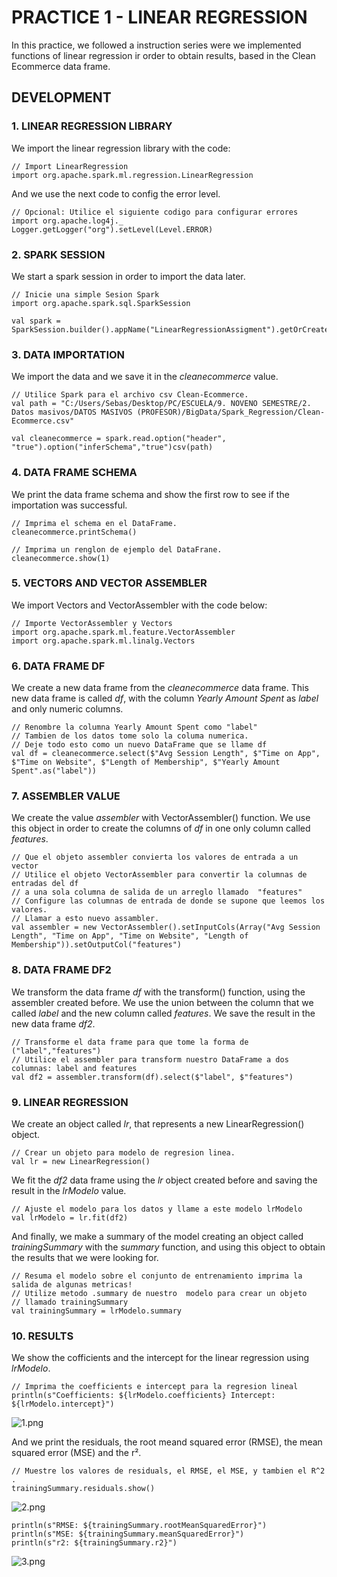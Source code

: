 # PRACTICE 1 - LINEAR REGRESSION

In this practice, we followed a instruction series were we implemented functions of linear regression ir order to obtain results, based in the Clean Ecommerce data frame.

## DEVELOPMENT

### 1. LINEAR REGRESSION LIBRARY

We import the linear regression library with the code:

	// Import LinearRegression
	import org.apache.spark.ml.regression.LinearRegression

And we use the next code to config the error level.

	// Opcional: Utilice el siguiente codigo para configurar errores
	import org.apache.log4j._
	Logger.getLogger("org").setLevel(Level.ERROR)

### 2. SPARK SESSION

We start a spark session in order to import the data later.

	// Inicie una simple Sesion Spark
	import org.apache.spark.sql.SparkSession
	
	val spark = SparkSession.builder().appName("LinearRegressionAssigment").getOrCreate()

### 3. DATA IMPORTATION

We import the data and we save it in the _cleanecommerce_ value.

	// Utilice Spark para el archivo csv Clean-Ecommerce.
	val path = "C:/Users/Sebas/Desktop/PC/ESCUELA/9. NOVENO SEMESTRE/2. Datos masivos/DATOS MASIVOS (PROFESOR)/BigData/Spark_Regression/Clean-Ecommerce.csv"
	
	val cleanecommerce = spark.read.option("header", "true").option("inferSchema","true")csv(path)

### 4. DATA FRAME SCHEMA

We print the data frame schema and show the first row to see if the importation was successful.

	// Imprima el schema en el DataFrame.
	cleanecommerce.printSchema()

	// Imprima un renglon de ejemplo del DataFrane.
	cleanecommerce.show(1)

### 5. VECTORS AND VECTOR ASSEMBLER

We import Vectors and VectorAssembler with the code below:

	// Importe VectorAssembler y Vectors
	import org.apache.spark.ml.feature.VectorAssembler
	import org.apache.spark.ml.linalg.Vectors

### 6. DATA FRAME DF

We create a new data frame from the _cleanecommerce_ data frame. This new data frame is called _df_, with the column _Yearly Amount Spent_ as _label_ and only numeric columns.

	// Renombre la columna Yearly Amount Spent como "label"
	// Tambien de los datos tome solo la columa numerica.
	// Deje todo esto como un nuevo DataFrame que se llame df
	val df = cleanecommerce.select($"Avg Session Length", $"Time on App", $"Time on Website", $"Length of Membership", $"Yearly Amount Spent".as("label"))

### 7. ASSEMBLER VALUE

We create the value _assembler_ with VectorAssembler() function. We use this object in order to create the columns of _df_ in one only column called _features_.

	// Que el objeto assembler convierta los valores de entrada a un vector
	// Utilice el objeto VectorAssembler para convertir la columnas de entradas del df
	// a una sola columna de salida de un arreglo llamado  "features"
	// Configure las columnas de entrada de donde se supone que leemos los valores.
	// Llamar a esto nuevo assambler.
	val assembler = new VectorAssembler().setInputCols(Array("Avg Session Length", "Time on App", "Time on Website", "Length of Membership")).setOutputCol("features")
	
### 8. DATA FRAME DF2

We transform the data frame _df_ with the transform() function, using the assembler created before. We use the union between the column that we called _label_ and the new column called _features_. We save the result in the new data frame _df2_.

	// Transforme el data frame para que tome la forma de ("label","features")
	// Utilice el assembler para transform nuestro DataFrame a dos columnas: label and features
	val df2 = assembler.transform(df).select($"label", $"features")

### 9. LINEAR REGRESSION

We create an object called _lr_, that represents a new LinearRegression() object.

	// Crear un objeto para modelo de regresion linea.
	val lr = new LinearRegression()

We fit the _df2_ data frame using the _lr_ object created before and saving the result in the _lrModelo_ value.

	// Ajuste el modelo para los datos y llame a este modelo lrModelo
	val lrModelo = lr.fit(df2)

And finally, we make a summary of the model creating an object called _trainingSummary_ with the _summary_ function, and using this object to obtain the results that we were looking for.

	// Resuma el modelo sobre el conjunto de entrenamiento imprima la salida de algunas metricas!
	// Utilize metodo .summary de nuestro  modelo para crear un objeto
	// llamado trainingSummary
	val trainingSummary = lrModelo.summary

### 10. RESULTS

We show the cofficients and the intercept for the linear regression using _lrModelo_.

	// Imprima the coefficients e intercept para la regresion lineal
	println(s"Coefficients: ${lrModelo.coefficients} Intercept: ${lrModelo.intercept}")

![1.png](https://raw.github.com/sebastiansandovalcastro/BigData/images/unit2/practice1/1.png)

And we print the residuals, the root meand squared error (RMSE), the mean squared error (MSE) and the r².

	// Muestre los valores de residuals, el RMSE, el MSE, y tambien el R^2 .
	trainingSummary.residuals.show()

![2.png](https://raw.github.com/sebastiansandovalcastro/BigData/images/unit2/practice1/2.png)

	println(s"RMSE: ${trainingSummary.rootMeanSquaredError}")
	println(s"MSE: ${trainingSummary.meanSquaredError}")
	println(s"r2: ${trainingSummary.r2}")

![3.png](https://raw.github.com/sebastiansandovalcastro/BigData/images/unit2/practice1/3.png)
